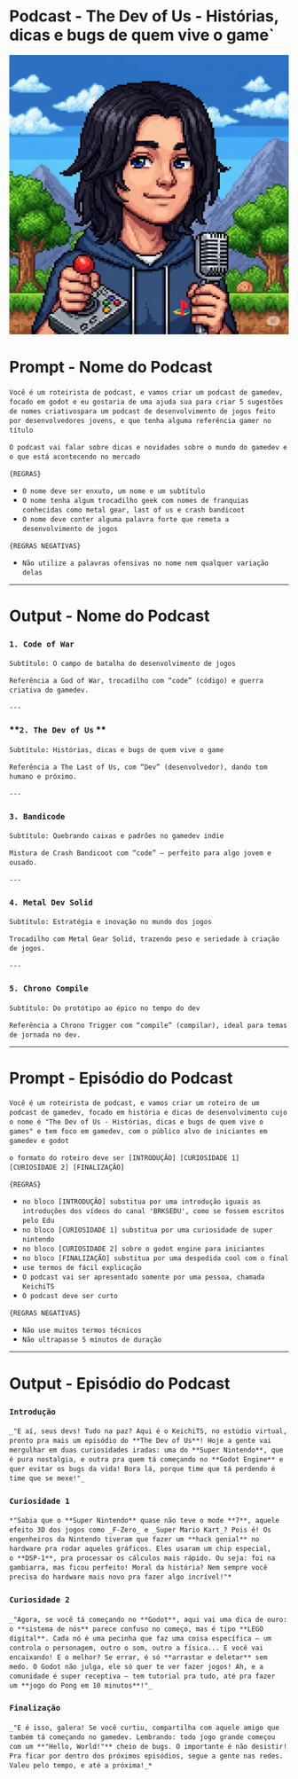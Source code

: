 # Podcast - The Dev of Us - Histórias, dicas e bugs de quem vive o game`

![Imagem Capa do Podcast](https://github.com/KeichiTS/DIO-Forma-o-ChatGPT-for-Devs/blob/main/Criando%20um%20Podcast%20com%20IAs%20Generativas/Imagem_Capa_Podcast.png?raw=true)

# Prompt - Nome do Podcast

`Você é um roteirista de podcast, e vamos criar um podcast de gamedev, focado em godot e eu gostaria de uma ajuda sua para criar 5 sugestões de nomes criativospara um podcast de desenvolvimento de jogos feito por desenvolvedores jovens, e que tenha alguma referência gamer no título` 

`O podcast vai falar sobre dicas e novidades sobre o mundo do gamedev e o que está acontecendo no mercado`

`{REGRAS}`

- `O nome deve ser enxuto, um nome e um subtítulo`
- `O nome tenha algum trocadilho geek com nomes de franquias conhecidas como metal gear, last of us e crash bandicoot`
- `O nome deve conter alguma palavra forte que remeta a desenvolvimento de jogos`

`{REGRAS NEGATIVAS}`
- `Não utilize a palavras ofensivas no nome nem qualquer variação delas`


---

# Output - Nome do Podcast 
### `1. Code of War`

`Subtítulo: O campo de batalha do desenvolvimento de jogos`

`Referência a God of War, trocadilho com “code” (código) e guerra criativa do gamedev.`

`---`

### **`2. The Dev of Us` **

`Subtítulo: Histórias, dicas e bugs de quem vive o game`

`Referência a The Last of Us, com “Dev” (desenvolvedor), dando tom humano e próximo.`

`---`

### `3. Bandicode`

`Subtítulo: Quebrando caixas e padrões no gamedev indie`

`Mistura de Crash Bandicoot com “code” — perfeito para algo jovem e ousado.`

`---`

### `4. Metal Dev Solid`

`Subtítulo: Estratégia e inovação no mundo dos jogos`

`Trocadilho com Metal Gear Solid, trazendo peso e seriedade à criação de jogos.`

`---`

### `5. Chrono Compile`

`Subtítulo: Do protótipo ao épico no tempo do dev`

`Referência a Chrono Trigger com “compile” (compilar), ideal para temas de jornada no dev.`

___

# Prompt - Episódio do Podcast

`Você é um roteirista de podcast, e vamos criar um roteiro de um podcast de gamedev, focado em história e dicas de desenvolvimento cujo o nome é "The Dev of Us - Histórias, dicas e bugs de quem vive o games" e tem foco em gamedev, com o público alvo de iniciantes em gamedev e godot`

`o formato do roteiro deve ser [INTRODUÇÃO] [CURIOSIDADE 1] [CURIOSIDADE 2] [FINALIZAÇÃO]`

`{REGRAS}`

- `no bloco [INTRODUÇÃO] substitua por uma introdução iguais as introduções dos vídeos do canal 'BRKSEDU', como se fossem escritos pelo Edu`
- `no bloco [CURIOSIDADE 1] substitua por uma curiosidade de super nintendo`
- `no bloco [CURIOSIDADE 2] sobre o godot engine para iniciantes` 
- `no bloco [FINALIZAÇÃO] substitua por uma despedida cool com o final`
- `use termos de fácil explicação`
- `O podcast vai ser apresentado somente por uma pessoa, chamada KeichiTS`
- `O podcast deve ser curto`

`{REGRAS NEGATIVAS}`

- `Não use muitos termos técnicos`
- `Não ultrapasse 5 minutos de duração`

___
# Output - Episódio do Podcast

### `Introdução`
`_"E aí, seus devs! Tudo na paz? Aqui é o KeichiTS, no estúdio virtual, pronto pra mais um episódio do **The Dev of Us**! Hoje a gente vai mergulhar em duas curiosidades iradas: uma do **Super Nintendo**, que é pura nostalgia, e outra pra quem tá começando no **Godot Engine** e quer evitar os bugs da vida! Bora lá, porque time que tá perdendo é time que se mexe!"_`

### `Curiosidade 1`
`*"Sabia que o **Super Nintendo** quase não teve o mode **7**, aquele efeito 3D dos jogos como _F-Zero_ e _Super Mario Kart_? Pois é! Os engenheiros da Nintendo tiveram que fazer um **hack genial** no hardware pra rodar aqueles gráficos. Eles usaram um chip especial, o **DSP-1**, pra processar os cálculos mais rápido. Ou seja: foi na gambiarra, mas ficou perfeito! Moral da história? Nem sempre você precisa do hardware mais novo pra fazer algo incrível!"*`

### `Curiosidade 2`
`_"Agora, se você tá começando no **Godot**, aqui vai uma dica de ouro: o **sistema de nós** parece confuso no começo, mas é tipo **LEGO digital**. Cada nó é uma pecinha que faz uma coisa específica – um controla o personagem, outro o som, outro a física... E você vai encaixando! E o melhor? Se errar, é só **arrastar e deletar** sem medo. O Godot não julga, ele só quer te ver fazer jogos! Ah, e a comunidade é super receptiva – tem tutorial pra tudo, até pra fazer um **jogo do Pong em 10 minutos**!"_`

### `Finalização`
`_"E é isso, galera! Se você curtiu, compartilha com aquele amigo que também tá começando no gamedev. Lembrando: todo jogo grande começou com um **"Hello, World!"** cheio de bugs. O importante é não desistir! Pra ficar por dentro dos próximos episódios, segue a gente nas redes. Valeu pelo tempo, e até a próxima!_*`
